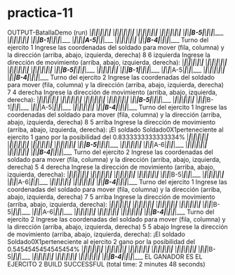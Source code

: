 # practica-11

OUTPUT-BatallaDemo (run)
|___|___|___|___|___|___|___|___|___|___
|___|___|___|___|___|___|___|___|___|___
|___|___|___|___|___|___|___|___|___|___
|___|___|___|___|___|___|___|___|___|___
|___|___|___|B-5|___|___|___|___|___|___
|___|___|___|___|___|___|___|___|___|___
|___|___|___|B-1|___|___|___|___|___|___
|___|___|___|___|___|A-5|___|___|___|___
|___|___|___|___|___|___|___|___|___|___
|___|___|___|B-4|___|___|___|___|___|___
Turno del ejercito 1
Ingrese las coordenadas del soldado para mover (fila, columna) y la dirección (arriba, abajo, izquierda, derecha)
8
6
izquierda
Ingrese la dirección de movimiento (arriba, abajo, izquierda, derecha):
|___|___|___|___|___|___|___|___|___|___
|___|___|___|___|___|___|___|___|___|___
|___|___|___|___|___|___|___|___|___|___
|___|___|___|___|___|___|___|___|___|___
|___|___|___|B-5|___|___|___|___|___|___
|___|___|___|___|___|___|___|___|___|___
|___|___|___|B-1|___|___|___|___|___|___
|___|___|___|___|A-5|___|___|___|___|___
|___|___|___|___|___|___|___|___|___|___
|___|___|___|B-4|___|___|___|___|___|___
Turno del ejercito 2
Ingrese las coordenadas del soldado para mover (fila, columna) y la dirección (arriba, abajo, izquierda, derecha)
7
4
derecha
Ingrese la dirección de movimiento (arriba, abajo, izquierda, derecha):
|___|___|___|___|___|___|___|___|___|___
|___|___|___|___|___|___|___|___|___|___
|___|___|___|___|___|___|___|___|___|___
|___|___|___|___|___|___|___|___|___|___
|___|___|___|B-5|___|___|___|___|___|___
|___|___|___|___|___|___|___|___|___|___
|___|___|___|___|B-1|___|___|___|___|___
|___|___|___|___|A-5|___|___|___|___|___
|___|___|___|___|___|___|___|___|___|___
|___|___|___|B-4|___|___|___|___|___|___
Turno del ejercito 1
Ingrese las coordenadas del soldado para mover (fila, columna) y la dirección (arriba, abajo, izquierda, derecha)
8
5
arriba
Ingrese la dirección de movimiento (arriba, abajo, izquierda, derecha):
¡El soldado Soldado0X1perteneciente al ejercito 1 gano por la posibilidad del 0.8333333333333334%
|___|___|___|___|___|___|___|___|___|___
|___|___|___|___|___|___|___|___|___|___
|___|___|___|___|___|___|___|___|___|___
|___|___|___|___|___|___|___|___|___|___
|___|___|___|B-5|___|___|___|___|___|___
|___|___|___|___|___|___|___|___|___|___
|___|___|___|___|A-6|___|___|___|___|___
|___|___|___|___|___|___|___|___|___|___
|___|___|___|___|___|___|___|___|___|___
|___|___|___|B-4|___|___|___|___|___|___
Turno del ejercito 2
Ingrese las coordenadas del soldado para mover (fila, columna) y la dirección (arriba, abajo, izquierda, derecha)
5
4
derecha
Ingrese la dirección de movimiento (arriba, abajo, izquierda, derecha):
|___|___|___|___|___|___|___|___|___|___
|___|___|___|___|___|___|___|___|___|___
|___|___|___|___|___|___|___|___|___|___
|___|___|___|___|___|___|___|___|___|___
|___|___|___|___|B-5|___|___|___|___|___
|___|___|___|___|___|___|___|___|___|___
|___|___|___|___|A-6|___|___|___|___|___
|___|___|___|___|___|___|___|___|___|___
|___|___|___|___|___|___|___|___|___|___
|___|___|___|B-4|___|___|___|___|___|___
Turno del ejercito 1
Ingrese las coordenadas del soldado para mover (fila, columna) y la dirección (arriba, abajo, izquierda, derecha)
7
5
arriba
Ingrese la dirección de movimiento (arriba, abajo, izquierda, derecha):
|___|___|___|___|___|___|___|___|___|___
|___|___|___|___|___|___|___|___|___|___
|___|___|___|___|___|___|___|___|___|___
|___|___|___|___|___|___|___|___|___|___
|___|___|___|___|B-5|___|___|___|___|___
|___|___|___|___|A-6|___|___|___|___|___
|___|___|___|___|___|___|___|___|___|___
|___|___|___|___|___|___|___|___|___|___
|___|___|___|___|___|___|___|___|___|___
|___|___|___|B-4|___|___|___|___|___|___
Turno del ejercito 2
Ingrese las coordenadas del soldado para mover (fila, columna) y la dirección (arriba, abajo, izquierda, derecha)
5
5
abajo
Ingrese la dirección de movimiento (arriba, abajo, izquierda, derecha):
¡El soldado Soldado0X1perteneciente al ejercito 2 gano por la posibilidad del 0.5454545454545454%
|___|___|___|___|___|___|___|___|___|___
|___|___|___|___|___|___|___|___|___|___
|___|___|___|___|___|___|___|___|___|___
|___|___|___|___|___|___|___|___|___|___
|___|___|___|___|___|___|___|___|___|___
|___|___|___|___|B-5|___|___|___|___|___
|___|___|___|___|___|___|___|___|___|___
|___|___|___|___|___|___|___|___|___|___
|___|___|___|___|___|___|___|___|___|___
|___|___|___|B-4|___|___|___|___|___|___
EL GANADOR ES EL EJERCITO 2
BUILD SUCCESSFUL (total time: 2 minutes 48 seconds)

